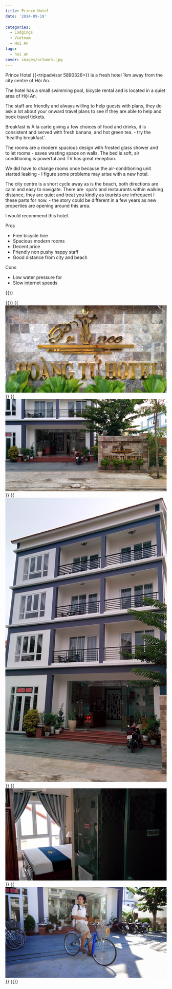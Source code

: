 ```yaml
---
title: Prince Hotel
date: '2014-09-19'

categories:
  - Lodgings
  - Vietnam
  - Hoi An
tags:
  - hoi an
cover: images/artwork.jpg
---
```



Prince Hotel {{<tripadvisor 5890326>}} is a fresh hotel 1km away from the city centre of Hội An.

The hotel has a small swimming pool, bicycle rental and is located in a quiet area of Hội An.

The staff are friendly and always willing to help guests with plans, they do ask a lot about your onward travel plans to see if they are able to help and book travel tickets.

Breakfast is À la carte giving a few choices of food and drinks, it is consistent and served with fresh banana, and hot green tea. - try the 'healthy breakfast'.

The rooms are a modern spacious design with frosted glass shower and toilet rooms - saves wasting space on walls. The bed is soft, air conditioning is powerful and TV has great reception.

We did have to change rooms once because the air-conditioning unit started leaking - I figure some problems may arise with a new hotel.

The city centre is a short cycle away as is the beach, both directions are calm and easy to navigate. There are  spa's and restaurants within walking distance, they are quiet and treat you kindly as tourists are infrequent I these parts for now. - the story could be different in a few years as new properties are opening around this area.

I would recommend this hotel.

Pros

- Free bicycle hire
- Spacious modern rooms
- Decent price
- Friendly non pushy happy staff
- Good distance from city and beach

Cons

- Low water pressure for
- Slow internet speeds

<!-- \[usrlist Food:4 Service:4 Room:5 Value:4 English:3 Overall:5\] -->

{{<place ChIJEWqS8HYOQjERidwpZVq2ui4>}}

<!-- [![Booking-dot-com](images/Booking-dot-com.png)](https://www.booking.com/hotel/vn/prince-hoi-an.en-gb.html?aid=399308) -->

<!-- [![agoda-dot-com](images/agoda-dot-com.png)](https://www.agoda.com/hoi-an-prince-hotel/hotel/hoi-an-vn.html?cid=1649959) -->


{{<gallery>}}
  {{<img src="images/IMG_20140915_1715331.jpg">}}
  {{<img src="images/IMG_20140915_171515.jpg">}}
  {{<img src="images/IMG_20140915_171523.jpg" oriantation="portrait">}}
  {{<img src="images/IMG_20140915_173128.jpg">}}
  {{<img src="images/DSC01188.jpg">}}
{{</gallery>}}
